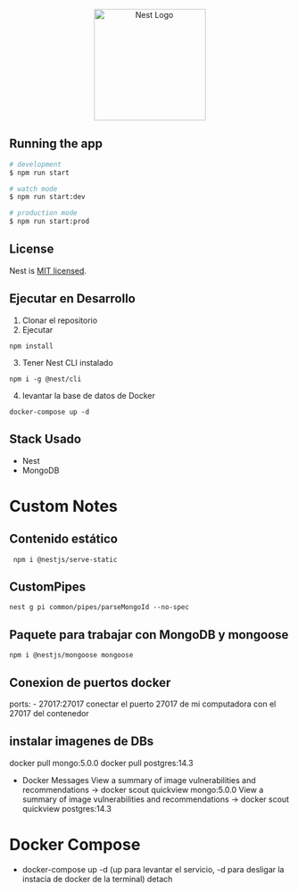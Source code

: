 <p align="center">
  <a href="http://nestjs.com/" target="blank"><img src="https://nestjs.com/img/logo-small.svg" width="200" alt="Nest Logo" /></a>
</p>



## Running the app

```bash
# development
$ npm run start

# watch mode
$ npm run start:dev

# production mode
$ npm run start:prod
```

## License

Nest is [MIT licensed](LICENSE).

## Ejecutar en Desarrollo
1. Clonar el repositorio
2.  Ejecutar
```
npm install
 ```
3. Tener Nest CLI instalado
```
npm i -g @nest/cli
 ```
4. levantar la base de datos de Docker
```
docker-compose up -d
 ```

## Stack Usado
- Nest
- MongoDB

# Custom Notes 
## Contenido estático
```
 npm i @nestjs/serve-static
 ```

## CustomPipes
```
nest g pi common/pipes/parseMongoId --no-spec
```

## Paquete para trabajar con MongoDB y mongoose
```
npm i @nestjs/mongoose mongoose
```


## Conexion de puertos docker
ports:
      - 27017:27017
conectar el puerto 27017 de mi computadora con el 27017 del contenedor

## instalar imagenes de DBs

docker pull mongo:5.0.0
docker pull postgres:14.3

- Docker Messages 
View a summary of image vulnerabilities and recommendations → docker scout quickview mongo:5.0.0
View a summary of image vulnerabilities and recommendations → docker scout quickview postgres:14.3


# Docker Compose
- docker-compose up -d (up para levantar el servicio, -d para desligar la instacia de docker de la terminal)
detach



